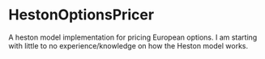 # HestonOptionsPricer
A heston model implementation for pricing European options. I am starting with little to no experience/knowledge on how the Heston model works.

